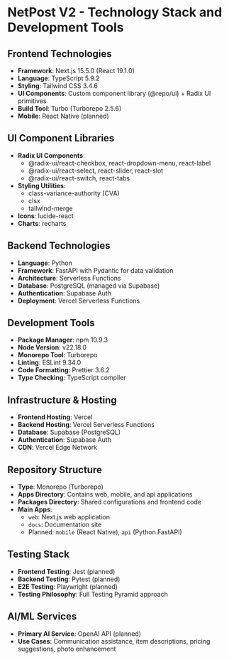 # NetPost V2 - Technology Stack and Development Tools

## Frontend Technologies
- **Framework**: Next.js 15.5.0 (React 19.1.0)
- **Language**: TypeScript 5.9.2
- **Styling**: Tailwind CSS 3.4.6
- **UI Components**: Custom component library (@repo/ui) + Radix UI primitives
- **Build Tool**: Turbo (Turborepo 2.5.6)
- **Mobile**: React Native (planned)

## UI Component Libraries
- **Radix UI Components**: 
  - @radix-ui/react-checkbox, react-dropdown-menu, react-label
  - @radix-ui/react-select, react-slider, react-slot
  - @radix-ui/react-switch, react-tabs
- **Styling Utilities**: 
  - class-variance-authority (CVA)
  - clsx
  - tailwind-merge
- **Icons**: lucide-react
- **Charts**: recharts

## Backend Technologies
- **Language**: Python
- **Framework**: FastAPI with Pydantic for data validation
- **Architecture**: Serverless Functions
- **Database**: PostgreSQL (managed via Supabase)
- **Authentication**: Supabase Auth
- **Deployment**: Vercel Serverless Functions

## Development Tools
- **Package Manager**: npm 10.9.3
- **Node Version**: v22.18.0
- **Monorepo Tool**: Turborepo
- **Linting**: ESLint 9.34.0
- **Code Formatting**: Prettier 3.6.2
- **Type Checking**: TypeScript compiler

## Infrastructure & Hosting
- **Frontend Hosting**: Vercel
- **Backend Hosting**: Vercel Serverless Functions  
- **Database**: Supabase (PostgreSQL)
- **Authentication**: Supabase Auth
- **CDN**: Vercel Edge Network

## Repository Structure
- **Type**: Monorepo (Turborepo)
- **Apps Directory**: Contains web, mobile, and api applications
- **Packages Directory**: Shared configurations and frontend code
- **Main Apps**: 
  - `web`: Next.js web application
  - `docs`: Documentation site
  - Planned: `mobile` (React Native), `api` (Python FastAPI)

## Testing Stack
- **Frontend Testing**: Jest (planned)
- **Backend Testing**: Pytest (planned)
- **E2E Testing**: Playwright (planned)
- **Testing Philosophy**: Full Testing Pyramid approach

## AI/ML Services
- **Primary AI Service**: OpenAI API (planned)
- **Use Cases**: Communication assistance, item descriptions, pricing suggestions, photo enhancement